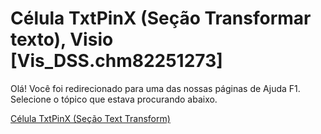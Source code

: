 
# Célula TxtPinX (Seção Transformar texto), Visio [Vis_DSS.chm82251273]

Olá! Você foi redirecionado para uma das nossas páginas de Ajuda F1. Selecione o tópico que estava procurando abaixo.

[Célula TxtPinX (Seção Text Transform)](http://msdn.microsoft.com/library/d0c0fe52-6a9e-e40e-394e-83a851db55a4%28Office.15%29.aspx)
